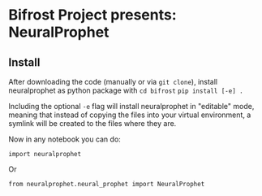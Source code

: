 # Bifrost Project presents: NeuralProphet
## Install
After downloading the code (manually or via `git clone`), install neuralprophet as python package with
`cd bifrost`
`pip install [-e] .`

Including the optional `-e` flag will install neuralprophet in "editable" mode, meaning that instead of copying the files into your virtual environment, a symlink will be created to the files where they are.

Now in any notebook you can do:

`import neuralprophet`

Or

`from neuralprophet.neural_prophet import NeuralProphet`
